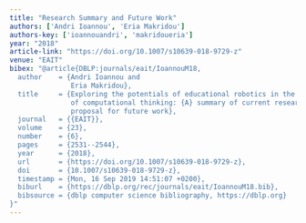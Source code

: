 ```yaml
---
title: "Research Summary and Future Work"
authors: ['Andri Ioannou', 'Eria Makridou']
authors-key: ['ioannouandri', 'makridoueria']
year: "2018"
article-link: "https://doi.org/10.1007/s10639-018-9729-z"
venue: "EAIT"
bibex: "@article{DBLP:journals/eait/IoannouM18,
  author    = {Andri Ioannou and
               Eria Makridou},
  title     = {Exploring the potentials of educational robotics in the development
               of computational thinking: {A} summary of current research and practical
               proposal for future work},
  journal   = {{EAIT}},
  volume    = {23},
  number    = {6},
  pages     = {2531--2544},
  year      = {2018},
  url       = {https://doi.org/10.1007/s10639-018-9729-z},
  doi       = {10.1007/s10639-018-9729-z},
  timestamp = {Mon, 16 Sep 2019 14:51:07 +0200},
  biburl    = {https://dblp.org/rec/journals/eait/IoannouM18.bib},
  bibsource = {dblp computer science bibliography, https://dblp.org}
}"
---
```


